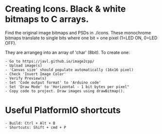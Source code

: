 # Creating Icons. Black & white bitmaps to C arrays.
    
Find the original image bitmaps and PSDs in ./icons. These monochrome bitmaps translate to single bits where one bit = one pixel (1=LED ON, 0=LED OFF).

They are arrangeg into an array of 'char' (8bit). To create one:

    - Go to https://javl.github.io/image2cpp/
    - Upload image(s)
    - 'Canvas size' should populate automatically (16x16 pixel)
    - Check 'Invert Image Color'
    - Verify Preview(s)
    - Set 'Code output format' to 'Arduino code'
    - Set 'Draw Mode' to 'Horizontal - 1 bit bytes per pixel"
    - Copy code to project. Draw images using drawBitmap().


# Useful PlatformIO shortcuts
    - Build: Ctrl + Alt + B
    - Shortcuts: Shift + cmd + P
